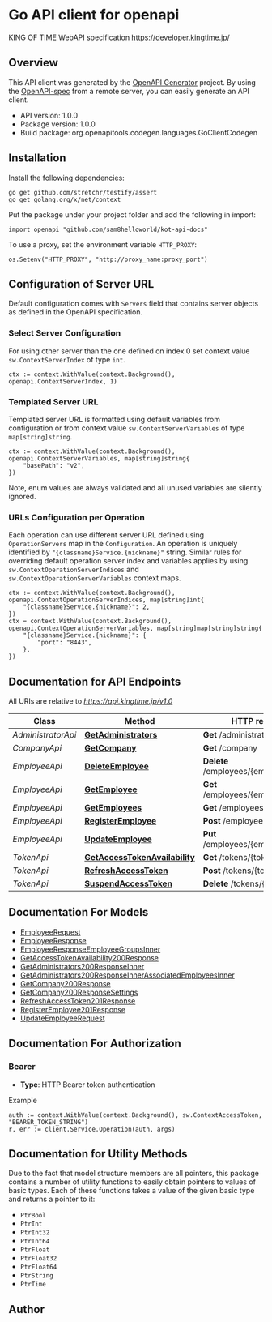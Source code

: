 # Go API client for openapi

KING OF TIME WebAPI specification https://developer.kingtime.jp/

## Overview
This API client was generated by the [OpenAPI Generator](https://openapi-generator.tech) project.  By using the [OpenAPI-spec](https://www.openapis.org/) from a remote server, you can easily generate an API client.

- API version: 1.0.0
- Package version: 1.0.0
- Build package: org.openapitools.codegen.languages.GoClientCodegen

## Installation

Install the following dependencies:

```shell
go get github.com/stretchr/testify/assert
go get golang.org/x/net/context
```

Put the package under your project folder and add the following in import:

```golang
import openapi "github.com/sam8helloworld/kot-api-docs"
```

To use a proxy, set the environment variable `HTTP_PROXY`:

```golang
os.Setenv("HTTP_PROXY", "http://proxy_name:proxy_port")
```

## Configuration of Server URL

Default configuration comes with `Servers` field that contains server objects as defined in the OpenAPI specification.

### Select Server Configuration

For using other server than the one defined on index 0 set context value `sw.ContextServerIndex` of type `int`.

```golang
ctx := context.WithValue(context.Background(), openapi.ContextServerIndex, 1)
```

### Templated Server URL

Templated server URL is formatted using default variables from configuration or from context value `sw.ContextServerVariables` of type `map[string]string`.

```golang
ctx := context.WithValue(context.Background(), openapi.ContextServerVariables, map[string]string{
	"basePath": "v2",
})
```

Note, enum values are always validated and all unused variables are silently ignored.

### URLs Configuration per Operation

Each operation can use different server URL defined using `OperationServers` map in the `Configuration`.
An operation is uniquely identified by `"{classname}Service.{nickname}"` string.
Similar rules for overriding default operation server index and variables applies by using `sw.ContextOperationServerIndices` and `sw.ContextOperationServerVariables` context maps.

```golang
ctx := context.WithValue(context.Background(), openapi.ContextOperationServerIndices, map[string]int{
	"{classname}Service.{nickname}": 2,
})
ctx = context.WithValue(context.Background(), openapi.ContextOperationServerVariables, map[string]map[string]string{
	"{classname}Service.{nickname}": {
		"port": "8443",
	},
})
```

## Documentation for API Endpoints

All URIs are relative to *https://api.kingtime.jp/v1.0*

Class | Method | HTTP request | Description
------------ | ------------- | ------------- | -------------
*AdministratorApi* | [**GetAdministrators**](docs/AdministratorApi.md#getadministrators) | **Get** /administrators | 
*CompanyApi* | [**GetCompany**](docs/CompanyApi.md#getcompany) | **Get** /company | 
*EmployeeApi* | [**DeleteEmployee**](docs/EmployeeApi.md#deleteemployee) | **Delete** /employees/{employeeKey} | 
*EmployeeApi* | [**GetEmployee**](docs/EmployeeApi.md#getemployee) | **Get** /employees/{employeeCode} | 
*EmployeeApi* | [**GetEmployees**](docs/EmployeeApi.md#getemployees) | **Get** /employees | 
*EmployeeApi* | [**RegisterEmployee**](docs/EmployeeApi.md#registeremployee) | **Post** /employees | 
*EmployeeApi* | [**UpdateEmployee**](docs/EmployeeApi.md#updateemployee) | **Put** /employees/{employeeKey} | 
*TokenApi* | [**GetAccessTokenAvailability**](docs/TokenApi.md#getaccesstokenavailability) | **Get** /tokens/{token}/available | 
*TokenApi* | [**RefreshAccessToken**](docs/TokenApi.md#refreshaccesstoken) | **Post** /tokens/{token} | 
*TokenApi* | [**SuspendAccessToken**](docs/TokenApi.md#suspendaccesstoken) | **Delete** /tokens/{token} | 


## Documentation For Models

 - [EmployeeRequest](docs/EmployeeRequest.md)
 - [EmployeeResponse](docs/EmployeeResponse.md)
 - [EmployeeResponseEmployeeGroupsInner](docs/EmployeeResponseEmployeeGroupsInner.md)
 - [GetAccessTokenAvailability200Response](docs/GetAccessTokenAvailability200Response.md)
 - [GetAdministrators200ResponseInner](docs/GetAdministrators200ResponseInner.md)
 - [GetAdministrators200ResponseInnerAssociatedEmployeesInner](docs/GetAdministrators200ResponseInnerAssociatedEmployeesInner.md)
 - [GetCompany200Response](docs/GetCompany200Response.md)
 - [GetCompany200ResponseSettings](docs/GetCompany200ResponseSettings.md)
 - [RefreshAccessToken201Response](docs/RefreshAccessToken201Response.md)
 - [RegisterEmployee201Response](docs/RegisterEmployee201Response.md)
 - [UpdateEmployeeRequest](docs/UpdateEmployeeRequest.md)


## Documentation For Authorization



### Bearer

- **Type**: HTTP Bearer token authentication

Example

```golang
auth := context.WithValue(context.Background(), sw.ContextAccessToken, "BEARER_TOKEN_STRING")
r, err := client.Service.Operation(auth, args)
```


## Documentation for Utility Methods

Due to the fact that model structure members are all pointers, this package contains
a number of utility functions to easily obtain pointers to values of basic types.
Each of these functions takes a value of the given basic type and returns a pointer to it:

* `PtrBool`
* `PtrInt`
* `PtrInt32`
* `PtrInt64`
* `PtrFloat`
* `PtrFloat32`
* `PtrFloat64`
* `PtrString`
* `PtrTime`

## Author



